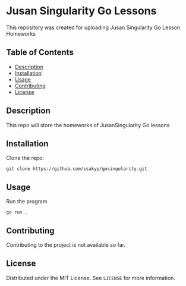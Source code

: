 # Jusan Singularity Go Lessons
This repository was created for uploading Jusan Singularity Go Lesson Homeworks

## Table of Contents
- [Description](#description)
- [Installation](#installation)
- [Usage](#usage)
- [Contributing](#contributing)
- [License](#license)

## Description
This repo will store the homeworks of JusanSingularity Go lessons

## Installation
Clone the repo:
```
git clone https://github.com/ssakyp/gosingularity.git
```

## Usage
Run the program
```
go run .
```

## Contributing
Contributing to the project is not available so far.

## License
Distributed under the MIT License. See `LICENSE` for more information.




